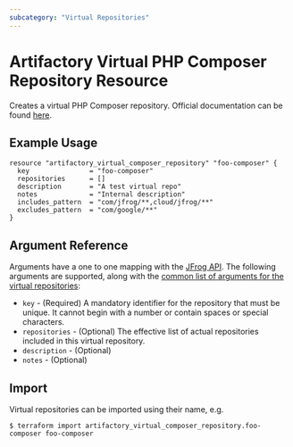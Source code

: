 ```yaml
---
subcategory: "Virtual Repositories"
---
```

# Artifactory Virtual PHP Composer Repository Resource

Creates a virtual PHP Composer repository.
Official documentation can be found [here](https://www.jfrog.com/confluence/display/JFROG/PHP+Composer+Repositories#PHPComposerRepositories-VirtualRepositories).

## Example Usage

```hcl
resource "artifactory_virtual_composer_repository" "foo-composer" {
  key               = "foo-composer"
  repositories      = []
  description       = "A test virtual repo"
  notes             = "Internal description"
  includes_pattern  = "com/jfrog/**,cloud/jfrog/**"
  excludes_pattern  = "com/google/**"
}
```

## Argument Reference

Arguments have a one to one mapping with the [JFrog API](https://www.jfrog.com/confluence/display/RTF/Repository+Configuration+JSON). 
The following arguments are supported, along with the [common list of arguments for the virtual repositories](virtual.md):

* `key` - (Required) A mandatory identifier for the repository that must be unique. It cannot begin with a number or
  contain spaces or special characters.
* `repositories` - (Optional) The effective list of actual repositories included in this virtual repository.
* `description` - (Optional)
* `notes` - (Optional)

## Import

Virtual repositories can be imported using their name, e.g.

```
$ terraform import artifactory_virtual_composer_repository.foo-composer foo-composer
```
